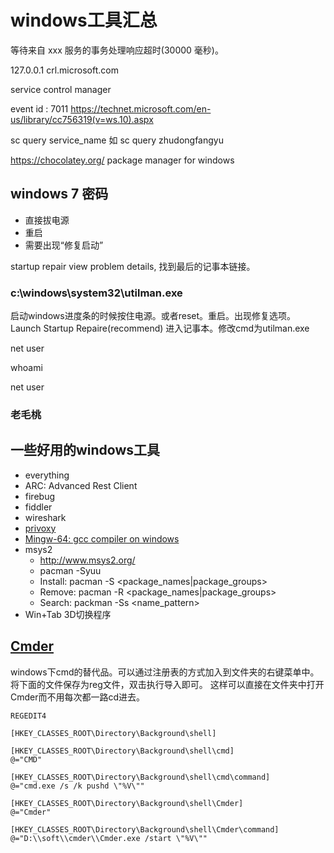 # windows工具汇总

等待来自 xxx 服务的事务处理响应超时(30000 毫秒)。

127.0.0.1 crl.microsoft.com

service control manager

event id : 7011
https://technet.microsoft.com/en-us/library/cc756319(v=ws.10).aspx

sc query service_name
如
sc query zhudongfangyu





https://chocolatey.org/ package manager for windows


## windows 7 密码
* 直接拔电源
* 重启
* 需要出现“修复启动”

startup repair
view problem details, 找到最后的记事本链接。


### c:\\windows\\system32\\utilman.exe

启动windows进度条的时候按住电源。或者reset。重启。出现修复选项。Launch Startup Repaire(recommend)
进入记事本。修改cmd为utilman.exe


net user

whoami

net user


### 老毛桃


## 一些好用的windows工具

* everything
* ARC: Advanced Rest Client
* firebug
* fiddler
* wireshark
* [privoxy](http://www.privoxy.org/)
* [Mingw-64: gcc compiler on windows](http://mingw-w64.org/doku.php/start)
* msys2
    * http://www.msys2.org/
    * pacman -Syuu
    * Install: pacman -S <package_names|package_groups>
    * Remove: pacman -R <package_names|package_groups>
    * Search: packman -Ss <name_pattern>
*  Win+Tab 3D切换程序

## [Cmder](http://cmder.net/)

windows下cmd的替代品。可以通过注册表的方式加入到文件夹的右键菜单中。
将下面的文件保存为reg文件，双击执行导入即可。
这样可以直接在文件夹中打开Cmder而不用每次都一路cd进去。

```
REGEDIT4

[HKEY_CLASSES_ROOT\Directory\Background\shell]

[HKEY_CLASSES_ROOT\Directory\Background\shell\cmd]
@="CMD"

[HKEY_CLASSES_ROOT\Directory\Background\shell\cmd\command]
@="cmd.exe /s /k pushd \"%V\""

[HKEY_CLASSES_ROOT\Directory\Background\shell\Cmder]
@="Cmder"

[HKEY_CLASSES_ROOT\Directory\Background\shell\Cmder\command]
@="D:\\soft\\cmder\\Cmder.exe /start \"%V\""
```
